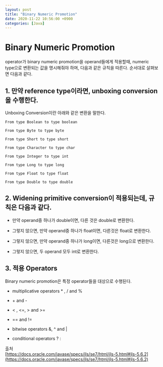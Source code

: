 ```yaml
---
layout: post
title: "Binary Numeric Promotion"
date: 2020-11-22 10:56:00 +0900
categories: [Java]
---
```


# Binary Numeric Promotion
operator가 binary numeric promotion을 operand들에게 적용할때, numeric type으로 변환되는 값을 명시해줘야 하며, 다음과 같은 규칙을 따른다.
순서대로 살펴보면 다음과 같다.

## 1. 만약 reference type이라면, unboxing conversion을 수행한다.

Unboxing Conversion이란 아래와 같은 변환을 말한다.

```
From type Boolean to type boolean

From type Byte to type byte

From type Short to type short

From type Character to type char

From type Integer to type int

From type Long to type long

From type Float to type float

From type Double to type double
```

## 2. Widening primitive conversion이 적용되는데, 규칙은 다음과 같다.

- 만약 operand중 하나가 double이면, 다른 것은 double로 변환한다.

- 그렇지 않으면, 만약 operand중 하나가 float이면, 다른것은 float로 변환한다.

- 그렇지 않으면, 만약 operand중 하나가 long이면, 다른것은 long으로 변환한다.

- 그렇지 않으면, 두 operand 모두 int로 변환한다.

## 3. 적용 Operators

Binary numeric promotion은 특정 operator들을 대상으로 수행된다.

- multiplicative operators * , / and %

- \+ and -

- < , <=, > and >=

- == and !=

- bitwise operators &, ^ and |

- conditional operators ? :

출처  
[https://docs.oracle.com/javase/specs/jls/se7/html/jls-5.html#jls-5.6.2](https://docs.oracle.com/javase/specs/jls/se7/html/jls-5.html#jls-5.6.2)